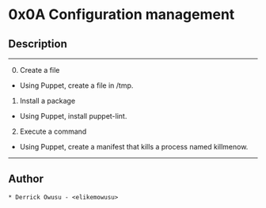 # 0x0A Configuration management
## Description
- - - -

0. Create a file
  * Using Puppet, create a file in /tmp.

1. Install a package
  * Using Puppet, install puppet-lint.

2. Execute a command
  * Using Puppet, create a manifest that kills a process named killmenow.

- - - -

## Author
    * Derrick Owusu - <elikemowusu>
    